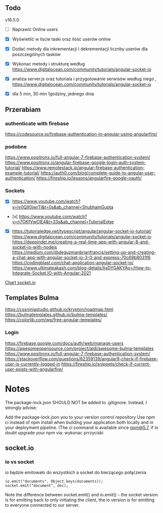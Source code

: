 ## Todo
v16.5.0

- [ ] Naprawić Online users
- [x] Wyświetlić w liscie taski oraz ilość userów online 
- [x] Dodać metody dla inkrementacji i dekrementacji licznby userów dla poszczególnych tasków
- [x] Wykonac metody i strukturę według https://www.digitalocean.com/community/tutorials/angular-socket-io
- [x] analiza server.js oraz tutoriala i przygotowanie serwisów według niego , https://www.digitalocean.com/community/tutorials/angular-socket-io
- [x] dla 5 min, 30 min 1godziny, jednego dnia



## Przerabiam
### authenticate with firebase
https://codesource.io/firebase-authentication-in-angular-using-angularfire/

### podobne
https://www.positronx.io/full-angular-7-firebase-authentication-system/
https://www.positronx.io/angular-firebase-google-login-auth-system-tutorial/
https://www.remotestack.io/angular-firebase-authentication-example-tutorial/
https://auth0.com/blog/complete-guide-to-angular-user-authentication/
https://fireship.io/lessons/angularfire-google-oauth/

### Sockets
- [x] https://www.youtube.com/watch?v=lv0QX0jwrTI&t=0s&ab_channel=ShubhamGupta
- [x[ https://www.youtube.com/watch?v=n7OKfVwClE4&t=33s&ab_channel=TutorialEdge
- [x] https://tutorialedge.net/typescript/angular/angular-socket-io-tutorial/
https://www.digitalocean.com/community/tutorials/angular-socket-io
https://deepinder.me/creating-a-real-time-app-with-angular-8-and-socket-io-with-nodejs
https://medium.com/@deguzmanbrianfrancis/setting-up-and-creating-a-chat-app-with-angular-socket-io-3-0-and-express-70c69b8031f6
https://codingblast.com/chat-application-angular-socket-io/
https://www.ultimateakash.com/blog-details/IixDYGAKYAo=/How-to-Integrate-Socket.IO-with-Angular-2021


[Chart socket.io](https://www.youtube.com/watch?v=MCYIQXeoU30) 


## Templates Bulma
https://cssninjastudio.github.io/krypton/roadmap.html
https://bulmatemplates.github.io/bulma-templates/
https://colorlib.com/wp/free-angular-templates/

### Login
https://firebase.google.com/docs/auth/web/manage-users
https://awesomeopensource.com/project/aldi/awesome-bulma-templates
https://www.positronx.io/full-angular-7-firebase-authentication-system/
https://stackoverflow.com/questions/62359139/angular9-check-if-firebase-user-is-currently-logged-in
https://fireship.io/snippets/check-if-current-user-exists-with-angularfire/

# Notes

The package-lock.json SHOULD NOT be added to .gitignore. Instead, I strongly advise:

Add the package-lock.json you to your version control repository
Use npm ci instead of npm install when building your application both locally and in your deployment pipeline.
(The ci command is available since npm@5.7, if in doubt upgrade your npm via:
wykonac prrzyciski

## socket.io

### io vs socket

io będzie emitowało do wszystkich a socket do bierzącego połączenia

    io.emit("documents", Object.keys(documents));
    socket.emit("document", doc);

Note the difference between socket.emit() and io.emit() - the socket version is for emitting back to only initiating the client, the io version is for emitting to everyone connected to our server.




